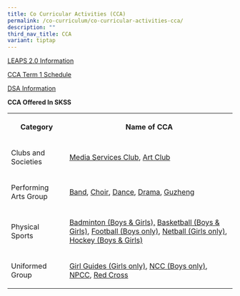 ```yaml
---
title: Co Curricular Activities (CCA)
permalink: /co-curriculum/co-curricular-activities-cca/
description: ""
third_nav_title: CCA
variant: tiptap
---
```

<p><a href="https://www.moe.gov.sg/education-in-sg/our-programmes/cca/leaps2-0" rel="noopener noreferrer nofollow" target="_blank">LEAPS 2.0 Information</a></p><p><a href="/files/CCA/2024_Term1_CCA_TRAINING_SCHEDULE.pdf" rel="noopener noreferrer nofollow" target="_blank">CCA Term 1 Schedule</a></p><p><a href="https://moe-sengkangsec-staging.netlify.app/co-curriculum/co-curricular-activities-cca/direct-school-admission-dsa" rel="noopener noreferrer nofollow" target="_blank">DSA Information</a></p><p><strong>CCA Offered In SKSS</strong></p><table><tbody><tr><th rowspan="1" colspan="1"><p><strong>Category</strong></p></th><th rowspan="1" colspan="1"><p><strong>Name of CCA</strong></p></th></tr><tr><td rowspan="1" colspan="1"><p>Clubs and Societies</p></td><td rowspan="1" colspan="1"><p><a href="https://www.sengkangsec.moe.edu.sg/co-curriculum/co-curricular-activities-cca/clubs-n-societies/media-services-club/" rel="noopener noreferrer nofollow" target="_blank">Media Services Club</a>, <a href="https://www.sengkangsec.moe.edu.sg/co-curriculum/co-curricular-activities-cca/clubs-n-societies/art-club/" rel="noopener noreferrer nofollow" target="_blank">Art Club</a></p></td></tr><tr><td rowspan="1" colspan="1"><p>Performing Arts Group</p></td><td rowspan="1" colspan="1"><p><a href="https://www.sengkangsec.moe.edu.sg/co-curriculum/co-curricular-activities-cca/performing-arts-group/symphonic-band/" rel="noopener noreferrer nofollow" target="_blank">Band</a>, <a href="https://www.sengkangsec.moe.edu.sg/co-curriculum/co-curricular-activities-cca/performing-arts-group/choir-sky-chorale/" rel="noopener noreferrer nofollow" target="_blank">Choir</a>, <a href="https://www.sengkangsec.moe.edu.sg/co-curriculum/co-curricular-activities-cca/performing-arts-group/modern-dance-amplify/" rel="noopener noreferrer nofollow" target="_blank">Dance</a>, <a href="https://www.sengkangsec.moe.edu.sg/co-curriculum/co-curricular-activities-cca/performing-arts-group/english-drama/" rel="noopener noreferrer nofollow" target="_blank">Drama</a>, <a href="https://www.sengkangsec.moe.edu.sg/co-curriculum/co-curricular-activities-cca/performing-arts-group/guzheng-ensemble/" rel="noopener noreferrer nofollow" target="_blank">Guzheng</a></p></td></tr><tr><td rowspan="1" colspan="1"><p>Physical Sports</p></td><td rowspan="1" colspan="1"><p><a href="https://www.sengkangsec.moe.edu.sg/co-curriculum/co-curricular-activities-cca/physical-sports/badminton/" rel="noopener noreferrer nofollow" target="_blank">Badminton (Boys &amp; Girls),</a> <a href="https://www.sengkangsec.moe.edu.sg/co-curriculum/co-curricular-activities-cca/physical-sports/basketball/" rel="noopener noreferrer nofollow" target="_blank">Basketball (Boys &amp; Girls)</a>, <a href="https://www.sengkangsec.moe.edu.sg/co-curriculum/co-curricular-activities-cca/physical-sports/football/" rel="noopener noreferrer nofollow" target="_blank">Football (Boys only)</a>, <a href="https://www.sengkangsec.moe.edu.sg/co-curriculum/co-curricular-activities-cca/physical-sports/netball/" rel="noopener noreferrer nofollow" target="_blank">Netball (Girls only)</a>, <a href="https://www.sengkangsec.moe.edu.sg/co-curriculum/co-curricular-activities-cca/physical-sports/hockey/" rel="noopener noreferrer nofollow" target="_blank">Hockey (Boys &amp; Girls)</a></p></td></tr><tr><td rowspan="1" colspan="1"><p>Uniformed Group</p></td><td rowspan="1" colspan="1"><p><a href="https://www.sengkangsec.moe.edu.sg/co-curriculum/co-curricular-activities-cca/uniformed-groups/girl-guides/" rel="noopener noreferrer nofollow" target="_blank">Girl Guides (Girls only)</a>, <a href="https://www.sengkangsec.moe.edu.sg/co-curriculum/co-curricular-activities-cca/uniformed-groups/national-cadets-corp-ncc/" rel="noopener noreferrer nofollow" target="_blank">NCC (Boys only)</a>, <a href="https://www.sengkangsec.moe.edu.sg/co-curriculum/co-curricular-activities-cca/uniformed-groups/national-police-cadet-corps-npcc/" rel="noopener noreferrer nofollow" target="_blank">NPCC</a>, <a href="https://www.sengkangsec.moe.edu.sg/co-curriculum/co-curricular-activities-cca/uniformed-groups/red-cross-youth/" rel="noopener noreferrer nofollow" target="_blank">Red Cross</a></p></td></tr></tbody></table><p></p>